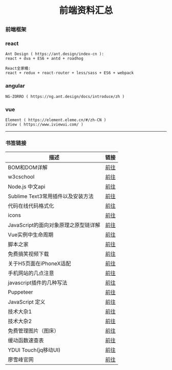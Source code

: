 # <p align='center'>前端资料汇总</p>

### 前端框架
### react
```
Ant Design ( https://ant.design/index-cn ):
react + dva + ES6 + antd + roadhog
```
```
React全家桶:
react + redux + react-router + less/sass + ES6 + webpack  
```
### angular

```
NG-ZORRO ( https://ng.ant.design/docs/introduce/zh )
```
### vue
```
Element ( https://element.eleme.cn/#/zh-CN )
iView ( https://www.iviewui.com/ )
```
 ***
 ### 书签链接

 描述 | 链接
 ---  | --- 
 BOM和DOM详解 | [前往](https://www.jb51.net/article/55851.htm)
 w3cschool | [前往](http://www.w3school.com.cn/)
 Node.js 中文api | [前往](http://nodejs.cn/api/modules.html)
 Sublime Text3常用插件以及安装方法 | [前往](https://www.cnblogs.com/liuchaoH/p/6370008.html) 
 代码在线代码格式化 | [前往](http://tool.oschina.net/codeformat/xml)  
 icons | [前往](https://icomoon.io/app/#/select)
 JavaScript的面向对象原理之原型链详解 | [前往](https://www.cnblogs.com/pompey/p/6675559.html)   
 Vue实例中生命周期 | [前往](https://www.jb51.net/article/122069.htm)
 脚本之家 | [前往](https://www.jb51.net/)
 免费搞笑视频下载 | [前往](http://www.wymp48.com/spe_7_1.html)
 关于H5页面在iPhoneX适配 | [前往](https://www.cnblogs.com/lolDragon/p/7795174.html)
 手机网站的几点注意 | [前往](https://www.haorooms.com/post/phone_web)
 javascript插件的几种写法 | [前往](https://blog.csdn.net/qq_25065257/article/details/74690859)
 Puppeteer | [前往](https://zhaoqize.github.io/puppeteer-api-zh_CN/#/class-Page)
 JavaScript 定义 | [前往](http://javascript.ruanyifeng.com/)       
 技术大杂1 | [前往](https://github.com/reactnativecn/react-native-guide#%E5%B7%A5%E5%85%B7)
 技术大杂2 | [前往](http://www.daqianduan.com/nav)
 免费管理图片（图床） | [前往](https://imgchr.com/)
 缓动函数速查表 | [前往](https://easings.net/)
 YDUI Touch(jq移动UI) | [前往](http://www.ydui.org/) 
 廖雪峰官网 | [前往](https://www.liaoxuefeng.com/)




